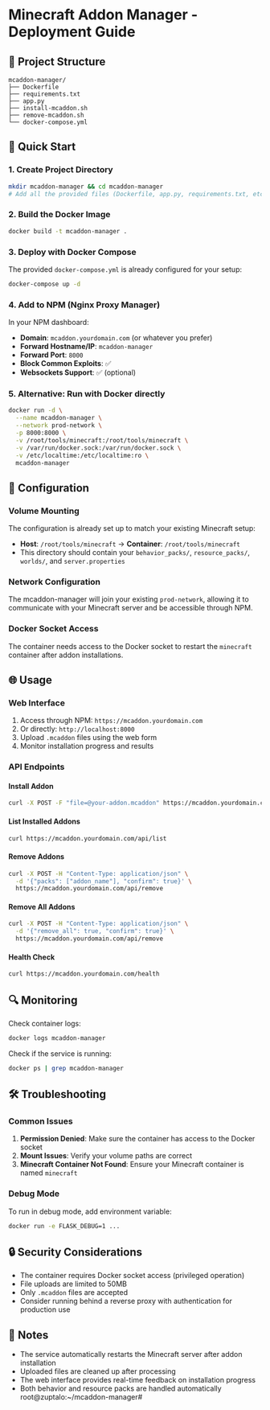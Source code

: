 # Minecraft Addon Manager - Deployment Guide

## 📁 Project Structure
```
mcaddon-manager/
├── Dockerfile
├── requirements.txt
├── app.py
├── install-mcaddon.sh
├── remove-mcaddon.sh
└── docker-compose.yml
```

## 🚀 Quick Start

### 1. Create Project Directory
```bash
mkdir mcaddon-manager && cd mcaddon-manager
# Add all the provided files (Dockerfile, app.py, requirements.txt, etc.)
```

### 2. Build the Docker Image
```bash
docker build -t mcaddon-manager .
```

### 3. Deploy with Docker Compose
The provided `docker-compose.yml` is already configured for your setup:

```bash
docker-compose up -d
```

### 4. Add to NPM (Nginx Proxy Manager)
In your NPM dashboard:
- **Domain**: `mcaddon.yourdomain.com` (or whatever you prefer)
- **Forward Hostname/IP**: `mcaddon-manager`
- **Forward Port**: `8000`
- **Block Common Exploits**: ✅
- **Websockets Support**: ✅ (optional)

### 5. Alternative: Run with Docker directly
```bash
docker run -d \
  --name mcaddon-manager \
  --network prod-network \
  -p 8000:8000 \
  -v /root/tools/minecraft:/root/tools/minecraft \
  -v /var/run/docker.sock:/var/run/docker.sock \
  -v /etc/localtime:/etc/localtime:ro \
  mcaddon-manager
```

## 🔧 Configuration

### Volume Mounting
The configuration is already set up to match your existing Minecraft setup:
- **Host**: `/root/tools/minecraft` → **Container**: `/root/tools/minecraft`
- This directory should contain your `behavior_packs/`, `resource_packs/`, `worlds/`, and `server.properties`

### Network Configuration
The mcaddon-manager will join your existing `prod-network`, allowing it to communicate with your Minecraft server and be accessible through NPM.

### Docker Socket Access
The container needs access to the Docker socket to restart the `minecraft` container after addon installations.

## 🌐 Usage

### Web Interface
1. Access through NPM: `https://mcaddon.yourdomain.com`
2. Or directly: `http://localhost:8000`
3. Upload `.mcaddon` files using the web form
4. Monitor installation progress and results

### API Endpoints

#### Install Addon
```bash
curl -X POST -F "file=@your-addon.mcaddon" https://mcaddon.yourdomain.com/api/install
```

#### List Installed Addons
```bash
curl https://mcaddon.yourdomain.com/api/list
```

#### Remove Addons
```bash
curl -X POST -H "Content-Type: application/json" \
  -d '{"packs": ["addon_name"], "confirm": true}' \
  https://mcaddon.yourdomain.com/api/remove
```

#### Remove All Addons
```bash
curl -X POST -H "Content-Type: application/json" \
  -d '{"remove_all": true, "confirm": true}' \
  https://mcaddon.yourdomain.com/api/remove
```

#### Health Check
```bash
curl https://mcaddon.yourdomain.com/health
```

## 🔍 Monitoring

Check container logs:
```bash
docker logs mcaddon-manager
```

Check if the service is running:
```bash
docker ps | grep mcaddon-manager
```

## 🛠️ Troubleshooting

### Common Issues

1. **Permission Denied**: Make sure the container has access to the Docker socket
2. **Mount Issues**: Verify your volume paths are correct
3. **Minecraft Container Not Found**: Ensure your Minecraft container is named `minecraft`

### Debug Mode
To run in debug mode, add environment variable:
```bash
docker run -e FLASK_DEBUG=1 ...
```

## 🔒 Security Considerations

- The container requires Docker socket access (privileged operation)
- File uploads are limited to 50MB
- Only `.mcaddon` files are accepted
- Consider running behind a reverse proxy with authentication for production use

## 📝 Notes

- The service automatically restarts the Minecraft server after addon installation
- Uploaded files are cleaned up after processing
- The web interface provides real-time feedback on installation progress
- Both behavior and resource packs are handled automatically
  root@zuptalo:~/mcaddon-manager#